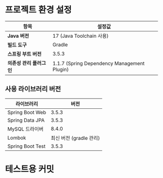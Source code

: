 # 프로젝트 환경 설정

| 항목                  | 설정값                      |
|---------------------|---------------------------|
| **Java 버전**          | 17 (Java Toolchain 사용)     |
| **빌드 도구**           | Gradle                      |
| **스프링 부트 버전**     | 3.5.3                       |
| **의존성 관리 플러그인**  | 1.1.7 (Spring Dependency Management Plugin) |

## 사용 라이브러리 버전

| 라이브러리             | 버전     |
|---------------------|--------|
| Spring Boot Web     | 3.5.3  |
| Spring Data JPA     | 3.5.3  |
| MySQL 드라이버        | 8.4.0  |
| Lombok              | 최신 버전 (gradle 관리) |
| Spring Boot Test    | 3.5.3  |
# 테스트용 커밋
